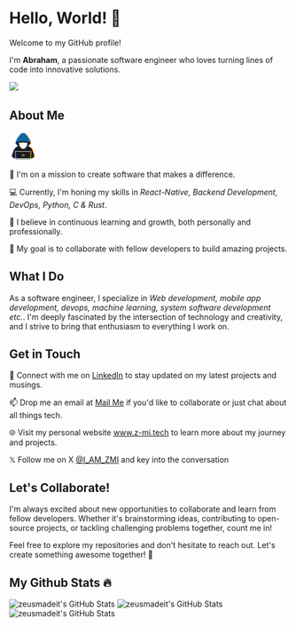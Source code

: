   <h1>Hello, World! 👋</h1>
  <p>Welcome to my GitHub profile!</p>
  <p>I'm <strong>Abraham</strong>, a passionate software engineer who loves turning lines of code into innovative solutions.</p>

  ![](https://img.freepik.com/premium-photo/3d-guy-sitting-laptop-generative-ai_384720-2624.jpg?w=826)
  
  <h2>About Me</h2> <picture><img src = "https://github.com/0xAbdulKhalid/0xAbdulKhalid/raw/main/assets/mdImages/about_me.gif" width = 50px></picture>
  <p>🚀 I'm on a mission to create software that makes a difference.</p>
  <p>💻 Currently, I'm honing my skills in <em>React-Native, Backend Development, DevOps, Python, C & Rust</em>.</p>
  <p>🌱 I believe in continuous learning and growth, both personally and professionally.</p>
  <p>🎯 My goal is to collaborate with fellow developers to build amazing projects.</p>

  <h2>What I Do</h2>
  <p>As a software engineer, I specialize in <em>Web development, mobile app development, devops, machine learning, system software development etc.</em>. 
    I'm deeply fascinated by the intersection of technology and creativity, and I strive to bring that enthusiasm to everything I work on.</p>

  <h2>Get in Touch</h2>
  <p>🔗 Connect with me on <a href="http://www.z-mi.tech">LinkedIn</a> to stay updated on my latest projects and musings.</p>
  <p>📫 Drop me an email at <a href="mailto:mail@email.com">Mail Me</a> if you'd like to collaborate or just chat about all things tech.</p>
  <p>🌐 Visit my personal website <a href="http://www.z-mi.tech">www.z-mi.tech</a> to learn more about my journey and projects.</p>
  <p>𝕏  Follow me on X <a href="https://twitter.com/i_am_zmi" target="blank">@I_AM_ZMI</a> and key into the conversation</p>

  <h2>Let's Collaborate!</h2>
  <p>I'm always excited about new opportunities to collaborate and learn from fellow developers. Whether it's brainstorming ideas, contributing to open-source projects, or tackling challenging problems together, count me in!</p>
  <p>Feel free to explore my repositories and don't hesitate to reach out. Let's create something awesome together! 🚀</p>

  <h2>My Github Stats 🔥</h2>
  <div style="display: 'flex', flex-direction: 'column'">
    <img src="https://github-readme-stats.vercel.app/api?username=zeusmadeit&theme=tokyonight&show_icons=true&hide_border=true&count_private=true" alt="zeusmadeit's GitHub Stats" />
    <img src="https://github-readme-stats.vercel.app/api/top-langs/?username=zeusmadeit&theme=tokyonight&show_icons=true&hide_border=true&layout=compact" alt="zeusmadeit's GitHub Stats" />
    <img src="https://github-readme-streak-stats.herokuapp.com/?user=zeusmadeit&theme=tokyonight&hide_border=true" alt="zeusmadeit's GitHub Stats" />
  </div>
  

